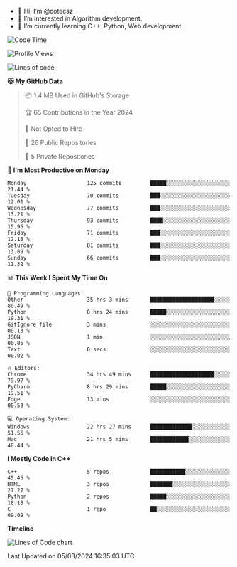 - 👋 Hi, I’m @cotecsz
- 👀 I’m interested in Algorithm development.
- 🌱 I’m currently learning C++, Python, Web development.

<!---
cotecsz/cotecsz is a ✨ special ✨ repository because its `README.md` (this file) appears on your GitHub profile.
You can click the Preview link to take a look at your changes.
--->

<!--START_SECTION:waka-->
![Code Time](http://img.shields.io/badge/Code%20Time-582%20hrs%2033%20mins-blue)

![Profile Views](http://img.shields.io/badge/Profile%20Views-0-blue)

![Lines of code](https://img.shields.io/badge/From%20Hello%20World%20I%27ve%20Written-1.2%20million%20lines%20of%20code-blue)

**🐱 My GitHub Data** 

> 📦 1.4 MB Used in GitHub's Storage 
 > 
> 🏆 65 Contributions in the Year 2024
 > 
> 🚫 Not Opted to Hire
 > 
> 📜 26 Public Repositories 
 > 
> 🔑 5 Private Repositories 
 > 
📅 **I'm Most Productive on Monday** 

```text
Monday                   125 commits         █████░░░░░░░░░░░░░░░░░░░░   21.44 % 
Tuesday                  70 commits          ███░░░░░░░░░░░░░░░░░░░░░░   12.01 % 
Wednesday                77 commits          ███░░░░░░░░░░░░░░░░░░░░░░   13.21 % 
Thursday                 93 commits          ████░░░░░░░░░░░░░░░░░░░░░   15.95 % 
Friday                   71 commits          ███░░░░░░░░░░░░░░░░░░░░░░   12.18 % 
Saturday                 81 commits          ███░░░░░░░░░░░░░░░░░░░░░░   13.89 % 
Sunday                   66 commits          ███░░░░░░░░░░░░░░░░░░░░░░   11.32 % 
```


📊 **This Week I Spent My Time On** 

```text
💬 Programming Languages: 
Other                    35 hrs 3 mins       ████████████████████░░░░░   80.49 % 
Python                   8 hrs 24 mins       █████░░░░░░░░░░░░░░░░░░░░   19.31 % 
GitIgnore file           3 mins              ░░░░░░░░░░░░░░░░░░░░░░░░░   00.13 % 
JSON                     1 min               ░░░░░░░░░░░░░░░░░░░░░░░░░   00.05 % 
Text                     0 secs              ░░░░░░░░░░░░░░░░░░░░░░░░░   00.02 % 

🔥 Editors: 
Chrome                   34 hrs 49 mins      ████████████████████░░░░░   79.97 % 
PyCharm                  8 hrs 29 mins       █████░░░░░░░░░░░░░░░░░░░░   19.51 % 
Edge                     13 mins             ░░░░░░░░░░░░░░░░░░░░░░░░░   00.53 % 

💻 Operating System: 
Windows                  22 hrs 27 mins      █████████████░░░░░░░░░░░░   51.56 % 
Mac                      21 hrs 5 mins       ████████████░░░░░░░░░░░░░   48.44 % 
```

**I Mostly Code in C++** 

```text
C++                      5 repos             ███████████░░░░░░░░░░░░░░   45.45 % 
HTML                     3 repos             ███████░░░░░░░░░░░░░░░░░░   27.27 % 
Python                   2 repos             █████░░░░░░░░░░░░░░░░░░░░   18.18 % 
C                        1 repo              ██░░░░░░░░░░░░░░░░░░░░░░░   09.09 % 
```



**Timeline**

![Lines of Code chart](https://raw.githubusercontent.com/cotecsz/cotecsz/master/assets/bar_graph.png)


 Last Updated on 05/03/2024 16:35:03 UTC
<!--END_SECTION:waka-->
